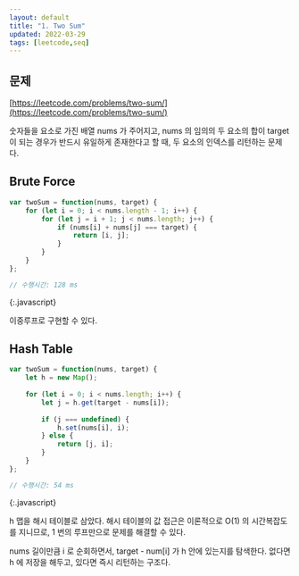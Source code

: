 ```yaml
---
layout: default
title: "1. Two Sum"
updated: 2022-03-29
tags: [leetcode,seq]
---
```


## 문제

[https://leetcode.com/problems/two-sum/](https://leetcode.com/problems/two-sum/)

숫자들을 요소로 가진 배열 nums 가 주어지고, nums 의 임의의 두 요소의 합이 target 이 되는 경우가 반드시 유일하게 존재한다고 할 때, 두 요소의 인덱스를 리턴하는 문제다.

## Brute Force

```js
var twoSum = function(nums, target) {
    for (let i = 0; i < nums.length - 1; i++) {
        for (let j = i + 1; j < nums.length; j++) {
            if (nums[i] + nums[j] === target) {
                return [i, j];
            }
        }
    }
};

// 수행시간: 128 ms
```
{:.javascript}

이중루프로 구현할 수 있다.

## Hash Table

```js
var twoSum = function(nums, target) {
    let h = new Map();
    
    for (let i = 0; i < nums.length; i++) {
        let j = h.get(target - nums[i]);
        
        if (j === undefined) {
            h.set(nums[i], i);
        } else {
            return [j, i];
        }
    }
};

// 수행시간: 54 ms            
```
{:.javascript}

h 맵을 해시 테이블로 삼았다. 해시 테이블의 값 접근은 이론적으로 O(1) 의 시간복잡도를 지니므로, 1 번의 루프만으로 문제를 해결할 수 있다.

nums 길이만큼 i 로 순회하면서, target - num[i] 가 h 안에 있는지를 탐색한다. 없다면 h 에 저장을 해두고, 있다면 즉시 리턴하는 구조다.
